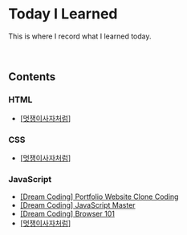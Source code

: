 # Today I Learned

This is where I record what I learned today.

</br>

## Contents

### HTML

- [[멋쟁이사자처럼]](https://github.com/bellnoona/TIL/tree/main/HTML/%EB%A9%8B%EC%9F%81%EC%9D%B4%EC%82%AC%EC%9E%90%EC%B2%98%EB%9F%BC)

### CSS

- [[멋쟁이사자처럼]](https://github.com/bellnoona/TIL/tree/main/CSS/%EB%A9%8B%EC%9F%81%EC%9D%B4%EC%82%AC%EC%9E%90%EC%B2%98%EB%9F%BC)

### JavaScript

- [[Dream Coding] Portfolio Website Clone Coding](https://github.com/bellnoona/TIL/tree/main/JavaScript/%5BDream%20Coding%5D%20Portfolio%20Website%20Clone%20Coding)
- [[Dream Coding] JavaScript Master](https://github.com/bellnoona/TIL/tree/main/JavaScript/%5BDream%20Coding%5D%20JavaScript%20Master)
- [[Dream Coding] Browser 101](https://github.com/bellnoona/TIL/tree/main/JavaScript/%5BDream%20Coding%5D%20Browser%20101)
- [[멋쟁이사자처럼]](https://github.com/bellnoona/TIL/tree/main/JavaScript/%EB%A9%8B%EC%9F%81%EC%9D%B4%EC%82%AC%EC%9E%90%EC%B2%98%EB%9F%BC)
